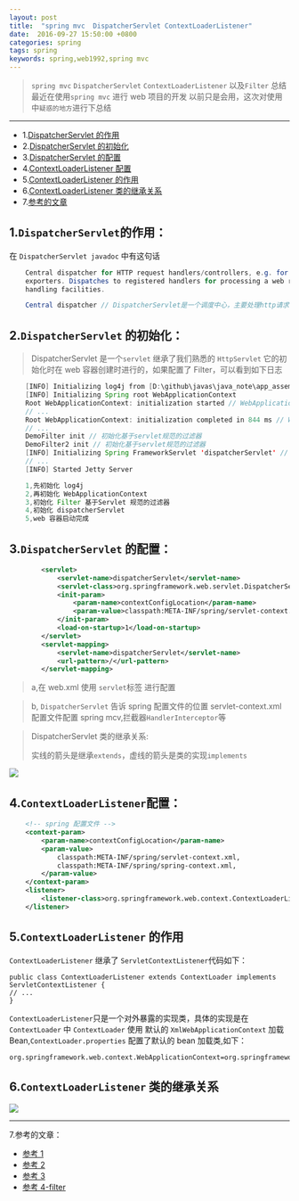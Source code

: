 ```yaml
---
layout: post
title:  "spring mvc  DispatcherServlet ContextLoaderListener"
date:  2016-09-27 15:50:00 +0800
categories: spring
tags: spring
keywords: spring,web1992,spring mvc
---
```


> `spring mvc` `DispatcherServlet` `ContextLoaderListener` 以及`Filter` 总结
> 最近在使用`spring mvc` 进行 web 项目的开发
> 以前只是会用，这次对使用中`疑惑的地方`进行下总结

---

<!--truncate-->

- 1.[DispatcherServlet 的作用](#v1)
- 2.[DispatcherServlet 的初始化](#v2)
- 3.[DispatcherServlet 的配置](#v3)
- 4.[ContextLoaderListener 配置](#v4)
- 5.[ContextLoaderListener 的作用](#v5)
- 6.[ContextLoaderListener 类的继承关系](#v6)
- 7.[参考的文章](#v7)

## 1.`DispatcherServlet`的作用：<a name="v1"></a>

在 `DispatcherServlet javadoc` 中有这句话

```java
	Central dispatcher for HTTP request handlers/controllers, e.g. for web UI controllers or HTTP-based remote service
	exporters. Dispatches to registered handlers for processing a web request, providing convenient mapping and exception
	handling facilities.

	Central dispatcher // DispatcherServlet是一个调度中心，主要处理http请求，url映射，异常处理等
```

## 2.`DispatcherServlet` 的初始化： <a name="v2"></a>

> DispatcherServlet 是一个`servlet` 继承了我们熟悉的 `HttpServlet`
> 它的初始化时在 web 容器创建时进行的，如果配置了 Filter，可以看到如下日志

```java
	[INFO] Initializing log4j from [D:\github\javas\java_note\app_assembly\target\assembly_app_war\webapp\WEB-INF\log4j.xml]
	[INFO] Initializing Spring root WebApplicationContext
	Root WebApplicationContext: initialization started // WebApplicationContext初始化开始
	// ...
	Root WebApplicationContext: initialization completed in 844 ms // WebApplicationContext初始化结束
	// ...
	DemoFilter init // 初始化基于servlet规范的过滤器
	DemoFilter2 init // 初始化基于servlet规范的过滤器
    [INFO] Initializing Spring FrameworkServlet 'dispatcherServlet' // 初始化dispatcherServlet
	// ...
	[INFO] Started Jetty Server

	1,先初始化 log4j
	2,再初始化 WebApplicationContext
	3,初始化 Filter 基于Servlet 规范的过滤器
	4,初始化 dispatcherServlet
	5,web 容器启动完成
```

## 3.`DispatcherServlet` 的配置： <a name="v3"></a>

```xml
		<servlet>
	        <servlet-name>dispatcherServlet</servlet-name>
	        <servlet-class>org.springframework.web.servlet.DispatcherServlet</servlet-class>
	        <init-param>
	            <param-name>contextConfigLocation</param-name>
	            <param-value>classpath:META-INF/spring/servlet-context.xml</param-value>
	        </init-param>
	        <load-on-startup>1</load-on-startup>
	    </servlet>
	    <servlet-mapping>
	        <servlet-name>dispatcherServlet</servlet-name>
	        <url-pattern>/</url-pattern>
	    </servlet-mapping>
```

> a,在 web.xml 使用 `servlet`标签 进行配置

> b, `DispatcherServlet` 告诉 spring 配置文件的位置
> servlet-context.xml 配置文件配置 spring mcv,拦截器`HandlerInterceptor`等

> DispatcherServlet 类的继承关系:
>
> 实线的箭头是继承`extends`，虚线的箭头是类的实现`implements`

![](https://i.imgur.com/h3o9bYP.jpg)

## 4.`ContextLoaderListener`配置： <a name="v4"></a>

```xml
	<!-- spring 配置文件 -->
	<context-param>
		<param-name>contextConfigLocation</param-name>
		<param-value>
			classpath:META-INF/spring/servlet-context.xml,
			classpath:META-INF/spring/spring-context.xml,
		</param-value>
	</context-param>
	<listener>
		<listener-class>org.springframework.web.context.ContextLoaderListener</listener-class>
	</listener>
```

## 5.`ContextLoaderListener` 的作用 <a name="v5"></a>

`ContextLoaderListener` 继承了 `ServletContextListener`代码如下：

    public class ContextLoaderListener extends ContextLoader implements ServletContextListener {
    // ...
    }

`ContextLoaderListener`只是一个对外暴露的实现类，具体的实现是在 `ContextLoader` 中
`ContextLoader` 使用 默认的 `XmlWebApplicationContext` 加载 Bean,`ContextLoader.properties` 配置了默认的 bean 加载类,如下：

    org.springframework.web.context.WebApplicationContext=org.springframework.web.context.support.XmlWebApplicationContext

## 6.`ContextLoaderListener` 类的继承关系 <a name="v6"></a>

![](https://i.imgur.com/0mWshgN.jpg)

---

7.参考的文章： <a name="v7"></a>

- [参考 1](http://blog.csdn.net/agileclipse/article/details/9014683)
- [参考 2](http://www.cnblogs.com/JesseV/archive/2009/11/17/1605015.html)
- [参考 3](http://www.cnblogs.com/hellojava/archive/2012/12/26/2833840.html)
- [参考 4-filter](http://tianweili.github.io/blog/2015/01/26/java-filter/)

[#v1]: v1
[#v2]: v2
[#v3]: v3
[#v4]: v4
[#v5]: v5
[#v6]: v6
[#v7]: v7
